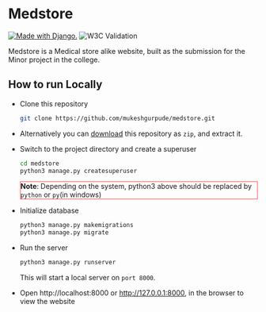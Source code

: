 Medstore
===
<a href="http://www.djangoproject.com/"><img src="https://www.djangoproject.com/m/img/badges/djangomade124x25.gif" border="0" alt="Made with Django." title="Made with Django." /></a>
![W3C Validation](https://img.shields.io/w3c-validation/default?targetUrl=https%3A%2F%2Fmedstore.pythonanywhere.com)

Medstore is a Medical store alike website, built as the submission for the Minor project in the college.

## How to run Locally

- Clone this repository
    ```bash
    git clone https://github.com/mukeshgurpude/medstore.git
    ```

- Alternatively you can [download](https://github.com/mukeshgurpude/medstore/archive/master.zip) this repository as `zip`, and extract it.
- Switch to the project directory and create a <span title="To access admin panel">superuser</span>
    ```bash
    cd medstore
    python3 manage.py createsuperuser
    ```
    <div style="border: 1px solid #f44;">
    <strong>Note</strong>: Depending on the system, python3 above should be replaced by <code>python</code> or <code>py</code>(in windows)
    </div>

- Initialize database
    ```bash
    python3 manage.py makemigrations
    python3 manage.py migrate
    ```
  
- Run the server
  ```bash
  python3 manage.py runserver
  ```
  This will start a local server on `port 8000`.
- Open http://localhost:8000 or http://127.0.0.1:8000, in the browser to view the website
